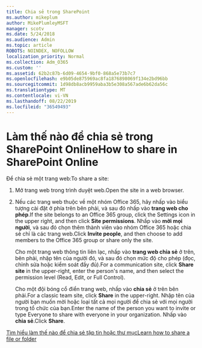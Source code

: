 ```yaml
---
title: Chia sẻ trong SharePoint
ms.author: mikeplum
author: MikePlumleyMSFT
manager: scotv
ms.date: 5/24/2018
ms.audience: Admin
ms.topic: article
ROBOTS: NOINDEX, NOFOLLOW
localization_priority: Normal
ms.collection: Adm_O365
ms.custom: ''
ms.assetid: 62b2c87b-6d09-4654-9bf0-868a5e73b7c7
ms.openlocfilehash: e9b05de875969ac8fa1876898069f134e2bd96bb
ms.sourcegitcommit: 1d98db8acb9959aba3b5e308a567ade6b62da56c
ms.translationtype: MT
ms.contentlocale: vi-VN
ms.lasthandoff: 08/22/2019
ms.locfileid: "36549493"
---
```

# <a name="how-to-share-in-sharepoint-online"></a><span data-ttu-id="3dd41-102">Làm thế nào để chia sẻ trong SharePoint Online</span><span class="sxs-lookup"><span data-stu-id="3dd41-102">How to share in SharePoint Online</span></span>

<span data-ttu-id="3dd41-103">Để chia sẻ một trang web:</span><span class="sxs-lookup"><span data-stu-id="3dd41-103">To share a site:</span></span>
  
1. <span data-ttu-id="3dd41-104">Mở trang web trong trình duyệt web.</span><span class="sxs-lookup"><span data-stu-id="3dd41-104">Open the site in a web browser.</span></span>
    
2. <span data-ttu-id="3dd41-105">Nếu các trang web thuộc về một nhóm Office 365, hãy nhấp vào biểu tượng cài đặt ở phía trên bên phải, và sau đó nhấp vào **trang web cho phép**.</span><span class="sxs-lookup"><span data-stu-id="3dd41-105">If the site belongs to an Office 365 group, click the Settings icon in the upper right, and then click **Site permissions**.</span></span> <span data-ttu-id="3dd41-106">Nhấp vào **mời mọi người**, và sau đó chọn thêm thành viên vào nhóm Office 365 hoặc chia sẻ chỉ là các trang web.</span><span class="sxs-lookup"><span data-stu-id="3dd41-106">Click **Invite people**, and then choose to add members to the Office 365 group or share only the site.</span></span> 
    
    <span data-ttu-id="3dd41-107">Cho một trang web thông tin liên lạc, nhấp vào **trang web chia sẻ** ở trên, bên phải, nhập tên của người đó, và sau đó chọn mức độ cho phép (đọc, chỉnh sửa hoặc kiểm soát đầy đủ).</span><span class="sxs-lookup"><span data-stu-id="3dd41-107">For a communication site, click **Share site** in the upper-right, enter the person's name, and then select the permission level (Read, Edit, or Full Control).</span></span> 
    
    <span data-ttu-id="3dd41-108">Cho một đội bóng cổ điển trang web, nhấp vào **chia sẻ** ở trên bên phải.</span><span class="sxs-lookup"><span data-stu-id="3dd41-108">For a classic team site, click **Share** in the upper-right.</span></span> <span data-ttu-id="3dd41-109">Nhập tên của người bạn muốn mời hoặc loại tất cả mọi người để chia sẻ với mọi người trong tổ chức của bạn.</span><span class="sxs-lookup"><span data-stu-id="3dd41-109">Enter the name of the person you want to invite or type Everyone to share with everyone in your organization.</span></span> <span data-ttu-id="3dd41-110">Nhấp vào **chia sẻ**.</span><span class="sxs-lookup"><span data-stu-id="3dd41-110">Click **Share**.</span></span>
    
[<span data-ttu-id="3dd41-111">Tìm hiểu làm thế nào để chia sẻ tập tin hoặc thư mục</span><span class="sxs-lookup"><span data-stu-id="3dd41-111">Learn how to share a file or folder</span></span>](https://go.microsoft.com/fwlink/?linkid=511430)
  

